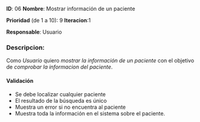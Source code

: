 **ID**: 06 
**Nombre**: Mostrar información de un paciente

**Prioridad** (de 1 a 10): 9 
**Iteracion**:1

**Responsable**: Usuario

### Descripcion:

Como *Usuario* quiero *mostrar la información de un paciente* con el objetivo de *comprobar la informacion del paciente*.

#### Validación 

* Se debe localizar cualquier paciente
* El resultado de la búsqueda es único
* Muestra un error si no encuentra al paciente
* Muestra toda la información en el sistema sobre el paciente.